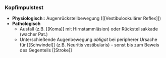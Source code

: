 ---
---
### Kopfimpulstest
- **Physiologisch**:: Augenrückstellbewegung ([[Vestibulookulärer Reflex]])
- **Pathologisch**
	- Ausfall (z.B. [[Koma]] mit Hirnstammläsion) oder Rückstellsakkade (wacher Pat.)
	- Unterschießende Augenbewegung *obligat* bei peripherer Ursache für [[Schwindel]] (z.B. Neuritis vestibularis) - sonst bis zum Beweis des Gegenteils [[Stroke]]